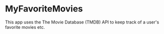 # MyFavoriteMovies
This app uses the The Movie Database (TMDB) API to keep track of a user's favorite movies etc.

